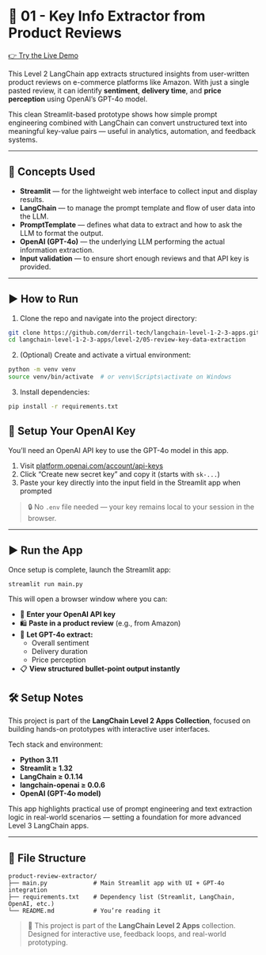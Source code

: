 # 🛒 01 - Key Info Extractor from Product Reviews

[👉 Try the Live Demo](https://langchain-level-2-product-review-extractor.streamlit.app/)

This Level 2 LangChain app extracts structured insights from user-written product reviews on e-commerce platforms like Amazon. With just a single pasted review, it can identify **sentiment**, **delivery time**, and **price perception** using OpenAI’s GPT-4o model.

This clean Streamlit-based prototype shows how simple prompt engineering combined with LangChain can convert unstructured text into meaningful key-value pairs — useful in analytics, automation, and feedback systems.

---

## 🧩 Concepts Used

- **Streamlit** — for the lightweight web interface to collect input and display results.
- **LangChain** — to manage the prompt template and flow of user data into the LLM.
- **PromptTemplate** — defines what data to extract and how to ask the LLM to format the output.
- **OpenAI (GPT-4o)** — the underlying LLM performing the actual information extraction.
- **Input validation** — to ensure short enough reviews and that API key is provided.

---

## ▶️ How to Run

1. Clone the repo and navigate into the project directory:

```bash
git clone https://github.com/derril-tech/langchain-level-1-2-3-apps.git
cd langchain-level-1-2-3-apps/level-2/05-review-key-data-extraction
```

2. (Optional) Create and activate a virtual environment:

```bash
python -m venv venv
source venv/bin/activate  # or venv\Scripts\activate on Windows
```

3. Install dependencies:

```bash
pip install -r requirements.txt
```

## 🔐 Setup Your OpenAI Key

You’ll need an OpenAI API key to use the GPT-4o model in this app.

1. Visit [platform.openai.com/account/api-keys](https://platform.openai.com/account/api-keys)
2. Click “Create new secret key” and copy it (starts with `sk-...`)
3. Paste your key directly into the input field in the Streamlit app when prompted

> 🔒 No `.env` file needed — your key remains local to your session in the browser.

---

## ▶️ Run the App

Once setup is complete, launch the Streamlit app:

```bash
streamlit run main.py
```

This will open a browser window where you can:

- 🔑 **Enter your OpenAI API key**
- 🛍️ **Paste in a product review** (e.g., from Amazon)
- 🤖 **Let GPT-4o extract:**
  - Overall sentiment
  - Delivery duration
  - Price perception
- 📋 **View structured bullet-point output instantly**

## 🛠️ Setup Notes

This project is part of the **LangChain Level 2 Apps Collection**, focused on building hands-on prototypes with interactive user interfaces.

Tech stack and environment:

- **Python 3.11**
- **Streamlit ≥ 1.32**
- **LangChain ≥ 0.1.14**
- **langchain-openai ≥ 0.0.6**
- **OpenAI (GPT-4o model)**

This app highlights practical use of prompt engineering and text extraction logic in real-world scenarios — setting a foundation for more advanced Level 3 LangChain apps.

---

## 📁 File Structure

```text
product-review-extractor/
├── main.py             # Main Streamlit app with UI + GPT-4o integration
├── requirements.txt    # Dependency list (Streamlit, LangChain, OpenAI, etc.)
└── README.md           # You’re reading it
```

> 📌 This project is part of the **LangChain Level 2 Apps** collection.  
> Designed for interactive use, feedback loops, and real-world prototyping.
